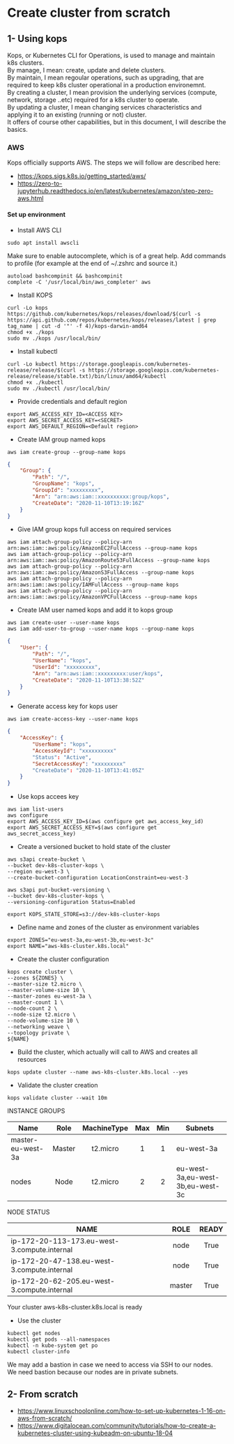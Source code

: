 # Create cluster from scratch

## 1- Using kops

Kops, or Kubernetes CLI for Operations, is used to manage and maintain k8s clusters.  
By manage, I mean: create, update and delete clusters.  
By maintain, I mean regoular operations, such as upgrading, that are required to keep k8s cluster operational in a production environemnt.  
By creating a cluster, I mean provision the underlying services (compute, network, storage ..etc) required for a k8s cluster to operate.  
By updating a cluster, I mean changing services characteristics and applying it to an existing (running or not) cluster.  
It offers of course other capabilities, but in this document, I will describe the basics.  

### AWS

Kops officially supports AWS.
The steps we will follow are described here:

- <https://kops.sigs.k8s.io/getting_started/aws/>
- <https://zero-to-jupyterhub.readthedocs.io/en/latest/kubernetes/amazon/step-zero-aws.html>

#### Set up environment

- Install AWS CLI

```shell
sudo apt install awscli
```

Make sure to enable autocomplete, which is of a great help. Add commands to profile (for example at the end of ~/.zshrc and source it.)

```shell
autoload bashcompinit && bashcompinit
complete -C '/usr/local/bin/aws_completer' aws
```

- Install KOPS

```shell
curl -Lo kops https://github.com/kubernetes/kops/releases/download/$(curl -s https://api.github.com/repos/kubernetes/kops/releases/latest | grep tag_name | cut -d '"' -f 4)/kops-darwin-amd64
chmod +x ./kops
sudo mv ./kops /usr/local/bin/
```

- Install kubectl

```shell
curl -Lo kubectl https://storage.googleapis.com/kubernetes-release/release/$(curl -s https://storage.googleapis.com/kubernetes-release/release/stable.txt)/bin/linux/amd64/kubectl
chmod +x ./kubectl
sudo mv ./kubectl /usr/local/bin/
```

- Provide credentials and default region

```shell
export AWS_ACCESS_KEY_ID=<ACCESS KEY>
export AWS_SECRET_ACCESS_KEY=<SECRET>
export AWS_DEFAULT_REGION=<Default region>
```

- Create IAM group named kops

```shell
aws iam create-group --group-name kops
```

```json
{
    "Group": {
        "Path": "/",
        "GroupName": "kops",
        "GroupId": "xxxxxxxxx",
        "Arn": "arn:aws:iam::xxxxxxxxxx:group/kops",
        "CreateDate": "2020-11-10T13:19:16Z"
    }
}
```

- Give IAM group kops full access on required services

```shell
aws iam attach-group-policy --policy-arn arn:aws:iam::aws:policy/AmazonEC2FullAccess --group-name kops
aws iam attach-group-policy --policy-arn arn:aws:iam::aws:policy/AmazonRoute53FullAccess --group-name kops
aws iam attach-group-policy --policy-arn arn:aws:iam::aws:policy/AmazonS3FullAccess --group-name kops
aws iam attach-group-policy --policy-arn arn:aws:iam::aws:policy/IAMFullAccess --group-name kops
aws iam attach-group-policy --policy-arn arn:aws:iam::aws:policy/AmazonVPCFullAccess --group-name kops
```

- Create IAM user named kops and add it to kops group

```shell
aws iam create-user --user-name kops
aws iam add-user-to-group --user-name kops --group-name kops
```

```json
{
    "User": {
        "Path": "/",
        "UserName": "kops",
        "UserId": "xxxxxxxxx",
        "Arn": "arn:aws:iam::xxxxxxxxx:user/kops",
        "CreateDate": "2020-11-10T13:38:52Z"
    }
}
```

- Generate access key for kops user 

```shell
aws iam create-access-key --user-name kops
```

```json
{
    "AccessKey": {
        "UserName": "kops",
        "AccessKeyId": "xxxxxxxxxx"
        "Status": "Active",
        "SecretAccessKey": "xxxxxxxxx"
        "CreateDate": "2020-11-10T13:41:05Z"
    }
}
```

- Use kops accees key
  
```shell
aws iam list-users
aws configure
export AWS_ACCESS_KEY_ID=$(aws configure get aws_access_key_id)
export AWS_SECRET_ACCESS_KEY=$(aws configure get aws_secret_access_key)
```

- Create a versioned bucket to hold state of the cluster

```shell
aws s3api create-bucket \
--bucket dev-k8s-cluster-kops \
--region eu-west-3 \
--create-bucket-configuration LocationConstraint=eu-west-3

aws s3api put-bucket-versioning \
--bucket dev-k8s-cluster-kops \
--versioning-configuration Status=Enabled

export KOPS_STATE_STORE=s3://dev-k8s-cluster-kops
```

- Define name and zones of the cluster as environment variables

```shell
export ZONES="eu-west-3a,eu-west-3b,eu-west-3c"
export NAME="aws-k8s-cluster.k8s.local"
```

- Create the cluster configuration 

```shell
kops create cluster \  
--zones ${ZONES} \
--master-size t2.micro \
--master-volume-size 10 \
--master-zones eu-west-3a \
--master-count 1 \
--node-count 2 \
--node-size t2.micro \
--node-volume-size 10 \
--networking weave \
--topology private \
${NAME}
```

- Build the cluster, which actually will call to AWS and creates all resources 

```shell
kops update cluster --name aws-k8s-cluster.k8s.local --yes
```

- Validate the cluster creation

```shell
kops validate cluster --wait 10m
```

INSTANCE GROUPS

| Name | Role | MachineType | Max | Min | Subnets |
|------|:------:|:-------------:|:-----:|:-----:|---------|
| master-eu-west-3a | Master | t2.micro | 1 | 1 | eu-west-3a |
| nodes | Node | t2.micro | 2 | 2 | eu-west-3a,eu-west-3b,eu-west-3c |

NODE STATUS

| NAME | ROLE | READY |
|------|:------:|:-------:|
| ip-172-20-113-173.eu-west-3.compute.internal | node | True |
| ip-172-20-47-138.eu-west-3.compute.internal | node | True |
| ip-172-20-62-205.eu-west-3.compute.internal | master | True |

Your cluster aws-k8s-cluster.k8s.local is ready

- Use the cluster

```shell
kubectl get nodes
kubectl get pods --all-namespaces
kubectl -n kube-system get po
kubectl cluster-info
```

We may add a bastion in case we need to access via SSH to our nodes.  
We need bastion because our nodes are in private subnets.  

## 2- From scratch

- <https://www.linuxschoolonline.com/how-to-set-up-kubernetes-1-16-on-aws-from-scratch/>
- <https://www.digitalocean.com/community/tutorials/how-to-create-a-kubernetes-cluster-using-kubeadm-on-ubuntu-18-04>
